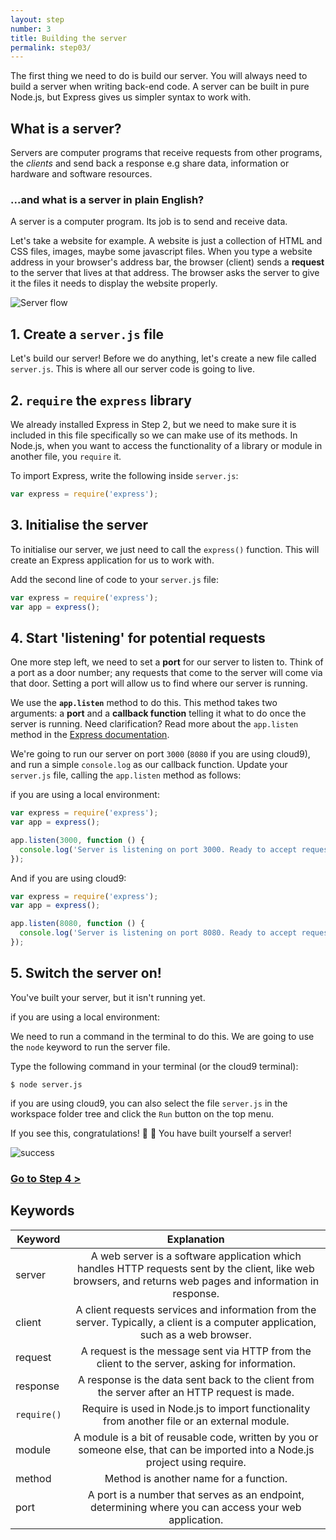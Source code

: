 ```yaml
---
layout: step
number: 3
title: Building the server
permalink: step03/
---
```



The first thing we need to do is build our server. You will always need to build a server when writing back-end code. A server can be built in pure Node.js, but Express gives us simpler syntax to work with.

## What is a server?

Servers are computer programs that receive requests from other programs, the *clients* and send back a response e.g share data, information or hardware and software resources.

### ...and what is a server in plain English?

A server is a computer program. Its job is to send and receive data.

Let's take a website for example.  A website is just a collection of HTML and CSS files, images, maybe some javascript files. When you type a website address in your browser's address bar, the browser (client) sends a **request** to the server that lives at that address. The browser asks the server to give it the files it needs to display the website properly.


![Server flow](https://files.gitter.im/heron2014/FiiK/server.png)

## 1. Create a `server.js` file

Let's build our server! Before we do anything, let's create a new file called `server.js`. This is where all our server code is going to live.

## 2. `require` the `express` library

We already installed Express in Step 2, but we need to make sure it is included in this file specifically so we can make use of its methods. In Node.js, when you want to access the functionality of a library or module in another file, you `require` it.

To import Express, write the following inside `server.js`:

```js
var express = require('express');
```

## 3. Initialise the server

To initialise our server, we just need to call the `express()` function. This will create an Express application for us to work with.

Add the second line of code to your `server.js` file:

```js
var express = require('express');
var app = express();
```

## 4. Start 'listening' for potential requests

One more step left, we need to set a **port** for our server to listen to. Think of a port as a door number; any requests that come to the server will come via that door. Setting a port will allow us to find where our server is running.

We use the **`app.listen`** method to do this. This method takes two arguments: a **port** and a **callback function** telling it what to do once the server is running. Need clarification? Read more about the `app.listen` method in the [Express documentation](http://expressjs.com/en/4x/api.html#app.listen).

We're going to run our server on port `3000` (`8080` if you are using cloud9), and run a simple `console.log` as our callback function. Update your `server.js` file, calling the `app.listen` method as follows:

if you are using a local environment:
```js
var express = require('express');
var app = express();

app.listen(3000, function () {
  console.log('Server is listening on port 3000. Ready to accept requests!');
});
```

And if you are using cloud9:
```js
var express = require('express');
var app = express();

app.listen(8080, function () {
  console.log('Server is listening on port 8080. Ready to accept requests!');
});
```

## 5. Switch the server on!

You've built your server, but it isn't running yet.

if you are using a local environment:

We need to run a command in the terminal to do this. We are going to use the `node` keyword to run the server file.

Type the following command in your terminal (or the cloud9 terminal):

```
$ node server.js
```

if you are using cloud9, you can also select the file `server.js` in the workspace folder tree and click the `Run` button on the top menu.


If you see this, congratulations! :clap: :clap: You have built yourself a server!

![success](https://raw.githubusercontent.com/node-girls/workshop-cms/master/readme-images/step2-server02.png)


### [Go to Step 4 >](../step04)

## Keywords

| Keyword | Explanation |
|--------|:-------------------------------:|
| server | A web server is a software application which handles HTTP requests sent by the client, like web browsers, and returns web pages and information in response. |
| client | A client requests services and information from the server. Typically, a client is a computer application, such as a web browser. |
| request | A request is the message sent via HTTP from the client to the server, asking for information. |
| response | A response is the data sent back to the client from the server after an HTTP request is made. |
| `require()` | Require is used in Node.js to import functionality from another file or an external module. |
| module | A module is a bit of reusable code, written by you or someone else, that can be imported into a Node.js project using require. |
| method | Method is another name for a function. |
| port | A port is a number that serves as an endpoint, determining where you can access your web application. |
